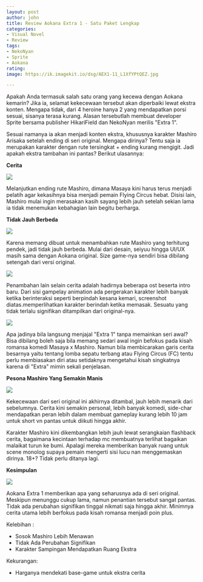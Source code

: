 ```yaml
---
layout: post
author: john
title: Review Aokana Extra 1 - Satu Paket Lengkap
categories:
- Visual Novel
- Review
tags:
- NekoNyan
- Sprite
- Aokana
rating: 
image: https://ik.imagekit.io/dsg/AEX1-11_L1XfYPtQEZ.jpg

---
```

Apakah Anda termasuk salah satu orang yang kecewa dengan Aokana kemarin? Jika ia, selamat kekecewaan tersebut akan diperbaiki lewat ekstra konten. Mengapa tidak, dari 4 heroine hanya 2 yang mendapatkan porsi sesuai, sisanya terasa kurang. Alasan tersebutlah membuat developer Sprite bersama publisher HikariField dan NekoNyan merilis "Extra 1".

Sesuai namanya ia akan menjadi konten ekstra, khususnya karakter Mashiro Arisaka setelah ending di seri original. Mengapa dirinya? Tentu saja ia merupakan karakter dengan rute tersingkat + ending kurang mengigit. Jadi apakah ekstra tambahan ini pantas? Berikut ulasannya:

**Cerita**

![](https://ik.imagekit.io/dsg/AEX1-12_7AiBXIzS2t.jpg)

Melanjutkan ending rute Mashiro, dimana Masaya kini harus terus menjadi pelatih agar kekasihnya bisa menjadi pemain Flying Circus hebat. Disisi lain, Mashiro mulai ingin merasakan kasih sayang lebih jauh setelah sekian lama ia tidak menemukan kebahagian lain begitu berharga.

**Tidak Jauh Berbeda**

![](https://ik.imagekit.io/dsg/AEX1-5_7Y1t8MhT_.jpg)

Karena memang dibuat untuk menambahkan rute Mashiro yang terhitung pendek, jadi tidak jauh berbeda. Mulai dari desain, seiyuu hingga UI/UX masih sama dengan Aokana original. Size game-nya sendiri bisa dibilang setengah dari versi original.

![](https://ik.imagekit.io/dsg/AEX-9_MFaAPzDha.jpg)

Penambahan lain selain cerita adalah hadirnya beberapa ost beserta intro baru. Dari sisi gampelay animation ada pergerakan karakter lebih banyak ketika berinteraksi seperti berpindah kesana kemari, screenshot diatas.memperlihatkan karakter berindah ketika memasak. Sesuatu yang tidak terlalu signifikan ditampilkan dari original-nya.

![](https://ik.imagekit.io/dsg/AEX1-6_SP-n1Cbwth.jpg)

Apa jadinya bila langsung menjajal "Extra 1" tanpa memainkan seri awal? Bisa dibilang boleh saja bila memang sedari awal ingin befokus pada kisah romansa komedi Masaya x Mashiro. Namun bila membicarakan garis cerita besarnya yaitu tentang lomba sepatu terbang atau Flying Circus (FC) tentu perlu membiasakan diri atau setidaknya mengetahui kisah singkatnya karena di "Extra" mimin sekali penjelasan.

**Pesona Mashiro Yang Semakin Manis**

![](https://ik.imagekit.io/dsg/AEX1-13_FFtunqDvH.jpg)

Kekecewaan dari seri original ini akhirnya ditambal, jauh lebih menarik dari sebelumnya. Cerita kini semakin personal,  lebih banyak komedi, side-char mendapatkan peran lebih dalam membuat gameplay kurang lebih 10 jam untuk short vn pantas untuk diikuti hingga akhir.

Karakter Mashiro kini dikembangkan lebih jauh lewat serangkaian flashback cerita, bagaimana kecintaan terhadap mc membuatnya terlihat bagaikan malaikat turun ke bumi. Apalagi mereka memberikan banyak ruang untuk scene monolog supaya pemain mengerti sisi lucu nan menggemaskan dirinya. 18+? Tidak perlu ditanya lagi.

**Kesimpulan**

![](https://ik.imagekit.io/dsg/AEX1-4_0pPi46MkX.jpg)

Aokana Extra 1 memberikan apa yang seharusnya ada di seri original. Meskipun menunggu cukup lama, namun penantian tersebut sangat pantas. Tidak ada perubahan signifikan tinggal nikmati saja hingga akhir. Minimnya cerita utama lebih berfokus pada kisah romansa menjadi poin plus.

Kelebihan :

* Sosok Mashiro Lebih Menawan
* Tidak Ada Perubahan Signifikan
* Karakter Sampingan Mendapatkan Ruang Ekstra

Kekurangan:

* Harganya mendekati base-game untuk ekstra cerita